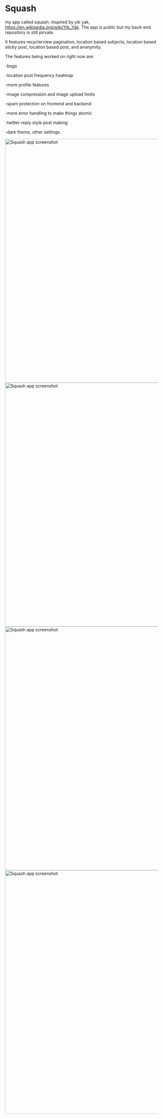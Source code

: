 # Squash
my app called squash. Inspired by yik yak, https://en.wikipedia.org/wiki/Yik_Yak. The app is public but my back-end repository is still pirvate.

It features recyclerview pagination, location based subjects, location based sticky post, location based post, and anonymity.

The features being worked on right now are:

-bugs

-location post frequency heatmap

-more profile features

-image compression and image upload limits

-spam protection on frontend and backend

-more error handling to make things atomic

-twitter reply style post making

-dark theme, other settings


<img src="https://i.imgur.com/hMS9fux.jpg" alt="Squash app screenshot" width="800"/>  
<img src="https://i.imgur.com/l2OD9kn.jpg" alt="Squash app screenshot" width="800"/>  
<img src="https://i.imgur.com/dhN23KK.jpg" alt="Squash app screenshot" width="800"/>  

<img src="https://i.imgur.com/D8a9pxn.gif" alt="Squash app screenshot" width="800"/>  

